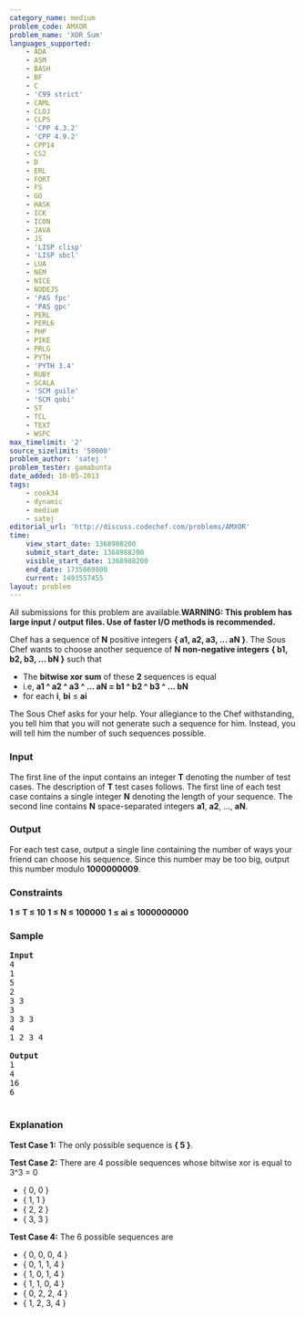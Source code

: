 ```yaml
---
category_name: medium
problem_code: AMXOR
problem_name: 'XOR Sum'
languages_supported:
    - ADA
    - ASM
    - BASH
    - BF
    - C
    - 'C99 strict'
    - CAML
    - CLOJ
    - CLPS
    - 'CPP 4.3.2'
    - 'CPP 4.9.2'
    - CPP14
    - CS2
    - D
    - ERL
    - FORT
    - FS
    - GO
    - HASK
    - ICK
    - ICON
    - JAVA
    - JS
    - 'LISP clisp'
    - 'LISP sbcl'
    - LUA
    - NEM
    - NICE
    - NODEJS
    - 'PAS fpc'
    - 'PAS gpc'
    - PERL
    - PERL6
    - PHP
    - PIKE
    - PRLG
    - PYTH
    - 'PYTH 3.4'
    - RUBY
    - SCALA
    - 'SCM guile'
    - 'SCM qobi'
    - ST
    - TCL
    - TEXT
    - WSPC
max_timelimit: '2'
source_sizelimit: '50000'
problem_author: 'satej '
problem_tester: gamabunta
date_added: 10-05-2013
tags:
    - cook34
    - dynamic
    - medium
    - satej
editorial_url: 'http://discuss.codechef.com/problems/AMXOR'
time:
    view_start_date: 1368988200
    submit_start_date: 1368988200
    visible_start_date: 1368988200
    end_date: 1735669800
    current: 1493557455
layout: problem
---
```

All submissions for this problem are available.**WARNING: This problem has large input / output files. Use of faster I/O methods is recommended.**

Chef has a sequence of **N** positive integers **{ a1, a2, a3, ... aN }**. The Sous Chef wants to choose another sequence of **N** **non-negative integers** **{ b1, b2, b3, ... bN }** such that

- The **bitwise xor sum** of these **2** sequences is equal
- i.e, **a1 ^ a2 ^ a3 ^ ... aN = b1 ^ b2 ^ b3 ^ ... bN**
- for each **i**, **bi** ≤ **ai**

The Sous Chef asks for your help. Your allegiance to the Chef withstanding, you tell him that you will not generate such a sequence for him. Instead, you will tell him the number of such sequences possible.

### Input

The first line of the input contains an integer **T** denoting the number of test cases. The description of **T** test cases follows. The first line of each test case contains a single integer **N** denoting the length of your sequence. The second line contains **N** space-separated integers **a1**, **a2**, ..., **aN**.

### Output

For each test case, output a single line containing the number of ways your friend can choose his sequence. Since this number may be too big, output this number modulo **1000000009**.

### Constraints

**1 ≤ T ≤ 10**
**1 ≤ N ≤ 100000**
**1 ≤ ai ≤ 1000000000**

### Sample

<pre>
<b>Input</b>
4
1
5
2
3 3
3
3 3 3
4
1 2 3 4

<b>Output</b>
1
4
16
6

</pre>
### Explanation

**Test Case 1:** The only possible sequence is **{ 5 }**.

**Test Case 2:** There are 4 possible sequences whose bitwise xor is equal to 3^3 = 0

- { 0, 0 }
- { 1, 1 }
- { 2, 2 }
- { 3, 3 }

**Test Case 4:** The 6 possible sequences are

- { 0, 0, 0, 4 }
- { 0, 1, 1, 4 }
- { 1, 0, 1, 4 }
- { 1, 1, 0, 4 }
- { 0, 2, 2, 4 }
- { 1, 2, 3, 4 }
